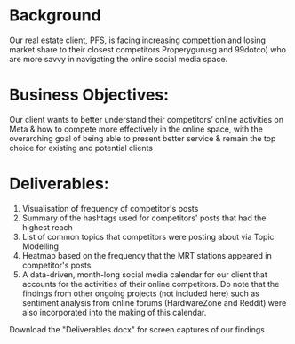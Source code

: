 # Background
Our real estate client, PFS, is facing increasing competition and losing market share to their closest competitors Properygurusg and 99dotco) who are more savvy in navigating the online social media space.

# Business Objectives:
Our client wants to better understand their competitors’ online activities on Meta & how to compete more effectively in the online space, with the overarching goal of being able to present better service & remain the top choice for existing and potential clients

# Deliverables:
1.	Visualisation of frequency of competitor's posts
2.	Summary of the hashtags used for competitors' posts that had the highest reach
3.	List of common topics that competitors were posting about via Topic Modelling
4.	Heatmap based on the frequency that the MRT stations appeared in competitor's posts
5.	A data-driven, month-long social media calendar for our client that accounts for the activities of their online competitors. Do note that the findings from other ongoing projects (not included here) such as sentiment analysis from online forums (HardwareZone and Reddit) were also incorporated into the making of this calendar.

Download the "Deliverables.docx" for screen captures of our findings
